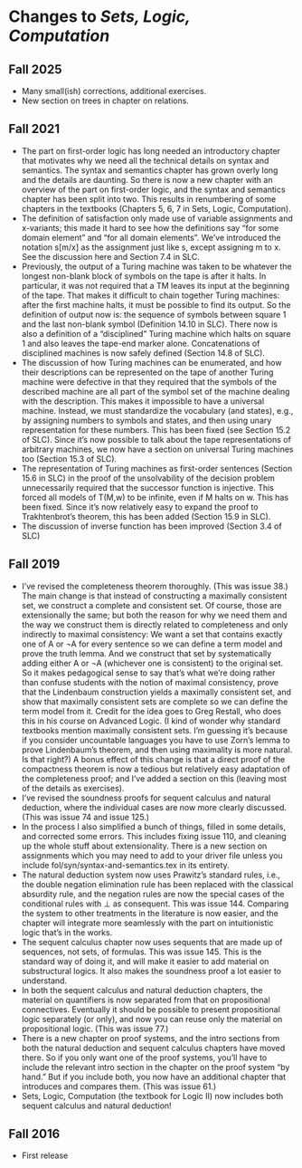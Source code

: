 # Changes to _Sets, Logic, Computation_

## Fall 2025 

- Many small(ish) corrections, additional exercises.
- New section on trees in chapter on relations.

## Fall 2021

- The part on first-order logic has long needed an introductory chapter that motivates why we need all the technical details on syntax and semantics. The syntax and semantics chapter has grown overly long and the details are daunting. So there is now a new chapter with an overview of the part on first-order logic, and the syntax and semantics chapter has been split into two. This results in renumbering of some chapters in the textbooks (Chapters 5, 6, 7 in Sets, Logic, Computation).
- The definition of satisfaction only made use of variable assignments and x-variants; this made it hard to see how the definitions say “for some domain element” and “for all domain elements”. We’ve introduced the notation s[m/x] as the assignment just like s, except assigning m to x. See the discussion here and Section 7.4 in SLC.
- Previously, the output of a Turing machine was taken to be whatever the longest non-blank block of symbols on the tape is after it halts. In particular, it was not required that a TM leaves its input at the beginning of the tape. That makes it difficult to chain together Turing machines: after the first machine halts, it must be possible to find its output. So the definition of output now is: the sequence of symbols between square 1 and the last non-blank symbol (Definition 14.10 in SLC). There now is also a definition of a “disciplined” Turing machine which halts on square 1 and also leaves the tape-end marker alone. Concatenations of disciplined machines is now safely defined (Section 14.8 of SLC).
- The discussion of how Turing machines can be enumerated, and how their descriptions can be represented on the tape of another Turing machine were defective in that they required that the symbols of the described machine are all part of the symbol set of the machine dealing with the description. This makes it impossible to have a universal machine. Instead, we must standardize the vocabulary (and states), e.g., by assigning numbers to symbols and states, and then using unary representation for these numbers. This has been fixed (see Section 15.2 of SLC). Since it’s now possible to talk about the tape representations of arbitrary machines, we now have a section on universal Turing machines too (Section 15.3 of SLC).
- The representation of Turing machines as first-order sentences (Section 15.6 in SLC) in the proof of the unsolvability of the decision problem unnecessarily required that the successor function is injective. This forced all models of T(M,w) to be infinite, even if M halts on w. This has been fixed. Since it’s now relatively easy to expand the proof to Trakhtenbrot’s theorem, this has been added (Section 15.9 in SLC).
- The discussion of inverse function has been improved (Section 3.4 of SLC)

## Fall 2019

- I’ve revised the completeness theorem thoroughly. (This was issue 38.) The main change is that instead of constructing a maximally consistent set, we construct a complete and consistent set. Of course, those are extensionally the same; but both the reason for why we need them and the way we construct them is directly related to completeness and only indirectly to maximal consistency: We want a set that contains exactly one of A or ¬A for every sentence so we can define a term model and prove the truth lemma. And we construct that set by systematically adding either A or ¬A (whichever one is consistent) to the original set. So it makes pedagogical sense to say that’s what we’re doing rather than confuse students with the notion of maximal consistency, prove that the Lindenbaum construction yields a maximally consistent set, and show that maximally consistent sets are complete so we can define the term model from it. Credit for the idea goes to Greg Restall, who does this in his course on Advanced Logic.  (I kind of wonder why standard textbooks mention maximally consistent sets. I’m guessing it’s because if you consider uncountable languages you have to use Zorn’s lemma to prove Lindenbaum’s theorem, and then using maximality is more natural. Is that right?) A bonus effect of this change is that a direct proof of the compactness theorem is now a tedious but relatively easy adaptation of the completeness proof; and I’ve added a section on this (leaving most of the details as exercises).
-  I’ve revised the soundness proofs for sequent calculus and natural deduction, where the individual cases are now more clearly discussed. (This was issue 74 and issue 125.)
- In the process I also simplified a bunch of things, filled in some details, and corrected some errors. This includes fixing issue 110, and cleaning up the whole stuff about extensionality. There is a new section on assignments which you may need to add to your driver file unless you include fol/syn/syntax-and-semantics.tex in its entirety.
- The natural deduction system now uses Prawitz’s standard rules, i.e., the double negation elimination rule has been replaced with the classical absurdity rule, and the negation rules are now the special cases of the conditional rules with ⊥ as consequent. This was issue 144. Comparing the system to other treatments in the literature is now easier, and the chapter will integrate more seamlessly with the part on intuitionistic logic that’s in the works.
- The sequent calculus chapter now uses sequents that are made up of sequences, not sets, of formulas. This was issue 145. This is the standard way of doing it, and will make it easier to add material on substructural logics. It also makes the soundness proof a lot easier to understand.
- In both the sequent calculus and natural deduction chapters, the material on quantifiers is now separated from that on propositional connectives. Eventually it should be possible to present propositional logic separately (or only), and now you can reuse only the material on propositional logic. (This was issue 77.)
- There is a new chapter on proof systems, and the intro sections from both the natural deduction and sequent calculus chapters have moved there. So if you only want one of the proof systems, you’ll have to include the relevant intro section in the chapter on the proof system “by hand.” But if you include both, you now have an additional chapter that introduces and compares them.  (This was issue 61.)
- Sets, Logic, Computation (the textbook for Logic II) now includes both sequent calculus and natural deduction!

## Fall 2016

- First release